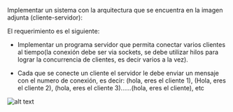 Implementar un sistema con la arquitectura que se encuentra en la imagen adjunta (cliente-servidor):

El requerimiento es el siguiente:

- Implementar un programa servidor que permita conectar varios clientes al tiempo(la conexión debe ser via sockets, se debe utilizar hilos para lograr la concurrencia de clientes, es decir varios a la vez).

- Cada que se conecte un cliente el servidor le debe enviar un mensaje con el numero de conexión, es decir: (hola, eres el cliente 1), (Hola, eres el cliente 2), (hola, eres el cliente 3)......(hola, eres el cliente), etc

![alt text](https://github.com/carolinajimenez26/Sistemas-Distribuidos/taller-semana-santa/Cliente_servidor_socket.png)
